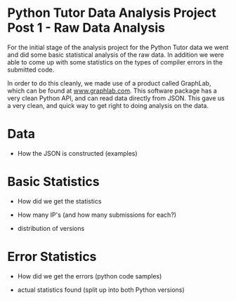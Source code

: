 Python Tutor Data Analysis Project
Post 1 - Raw Data Analysis
=============

For the initial stage of the analysis project for the Python Tutor data we went and did some basic
statistical analysis of the raw data. In addition we were able to come up with some statistics
on the types of compiler errors in the submitted code.

In order to do this cleanly, we made use of a product called GraphLab, which can be found at www.graphlab.com. This
software package has a very clean Python API, and can read data directly from JSON. This gave us a very clean, and quick
way to get right to doing analysis on the data.

Data
=============

- How the JSON is constructed (examples)

Basic Statistics
=============

- How did we get the statistics

- How many IP's (and how many submissions for each?)
- distribution of versions

Error Statistics
=============

- How did we get the errors (python code samples)

- actual statistics found (split up into both Python versions)

